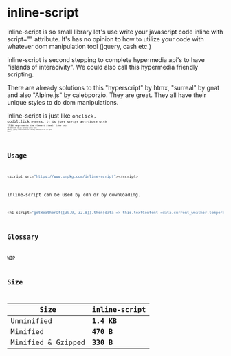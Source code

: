 
# inline-script

inline-script is so small library let's use write your javascript code inline with script="" attribute. It's has no opinion to how to utilize your code with whatever dom manipulation tool (jquery, cash etc.)

inline-script is second stepping to complete hypermedia api's to have "islands of interacivity". We could also call this hypermedia friendly scripting. 

There are already solutions to this "hyperscript" by htmx, "surreal" by gnat and also "Alpine.js" by calebporzio. They are great. They all have their unique styles to do dom manipulations. 

inline-script is just like <code>onclick<code/>, <code/>obdblclick<code/> events. it is just script attribute with <code>this<code/> represents the element itself like <code>this<code/> to <code>onclick<code/>. So you can wrap <code>$(this)</code> with jquery, jquery-like or whatever library and use it for all your needs. 

## Usage 
```js
<script src="https://www.unpkg.com/inline-script"></script>
```
inline-script can be used by cdn or by downloading. 
```js
<h1 script="getWeatherOf([39.9, 32.8]).then(data => this.textContent =data.current_weather.temperature + '°C')"></h1>
```

##  Glossary
WIP 


## Size

| Size               | inline-script |
| ------------------ | -----------   |
| Unminified         | **1.4 KB**    |
| Minified           | **470 B**     |
| Minified & Gzipped | **330 B**     |
